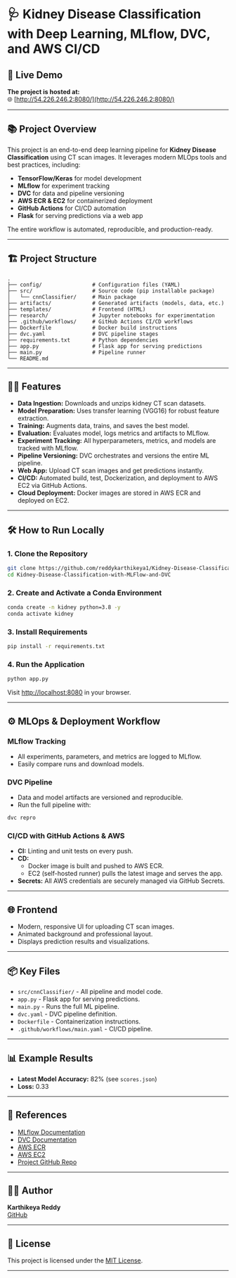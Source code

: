 # 🩺 Kidney Disease Classification with Deep Learning, MLflow, DVC, and AWS CI/CD

## 🚀 Live Demo

**The project is hosted at:**  
🌐 [http://54.226.246.2:8080/](http://54.226.246.2:8080/)

---

## 📚 Project Overview

This project is an end-to-end deep learning pipeline for **Kidney Disease Classification** using CT scan images. It leverages modern MLOps tools and best practices, including:

- **TensorFlow/Keras** for model development
- **MLflow** for experiment tracking
- **DVC** for data and pipeline versioning
- **AWS ECR & EC2** for containerized deployment
- **GitHub Actions** for CI/CD automation
- **Flask** for serving predictions via a web app

The entire workflow is automated, reproducible, and production-ready.

---

## 🏗️ Project Structure

```
.
├── config/                # Configuration files (YAML)
├── src/                   # Source code (pip installable package)
│   └── cnnClassifier/     # Main package
├── artifacts/             # Generated artifacts (models, data, etc.)
├── templates/             # Frontend (HTML)
├── research/              # Jupyter notebooks for experimentation
├── .github/workflows/     # GitHub Actions CI/CD workflows
├── Dockerfile             # Docker build instructions
├── dvc.yaml               # DVC pipeline stages
├── requirements.txt       # Python dependencies
├── app.py                 # Flask app for serving predictions
├── main.py                # Pipeline runner
└── README.md
```

---

## 🧑‍💻 Features

- **Data Ingestion:** Downloads and unzips kidney CT scan datasets.
- **Model Preparation:** Uses transfer learning (VGG16) for robust feature extraction.
- **Training:** Augments data, trains, and saves the best model.
- **Evaluation:** Evaluates model, logs metrics and artifacts to MLflow.
- **Experiment Tracking:** All hyperparameters, metrics, and models are tracked with MLflow.
- **Pipeline Versioning:** DVC orchestrates and versions the entire ML pipeline.
- **Web App:** Upload CT scan images and get predictions instantly.
- **CI/CD:** Automated build, test, Dockerization, and deployment to AWS EC2 via GitHub Actions.
- **Cloud Deployment:** Docker images are stored in AWS ECR and deployed on EC2.

---

## 🛠️ How to Run Locally

### 1. Clone the Repository

```bash
git clone https://github.com/reddykarthikeya1/Kidney-Disease-Classification-with-MLFlow-and-DVC.git
cd Kidney-Disease-Classification-with-MLFlow-and-DVC
```

### 2. Create and Activate a Conda Environment

```bash
conda create -n kidney python=3.8 -y
conda activate kidney
```

### 3. Install Requirements

```bash
pip install -r requirements.txt
```

### 4. Run the Application

```bash
python app.py
```

Visit [http://localhost:8080](http://localhost:8080) in your browser.

---

## ⚙️ MLOps & Deployment Workflow

### **MLflow Tracking**

- All experiments, parameters, and metrics are logged to MLflow.
- Easily compare runs and download models.

### **DVC Pipeline**

- Data and model artifacts are versioned and reproducible.
- Run the full pipeline with:

```bash
dvc repro
```

### **CI/CD with GitHub Actions & AWS**

- **CI:** Linting and unit tests on every push.
- **CD:** 
  - Docker image is built and pushed to AWS ECR.
  - EC2 (self-hosted runner) pulls the latest image and serves the app.
- **Secrets:** All AWS credentials are securely managed via GitHub Secrets.

---

## 🌐 Frontend

- Modern, responsive UI for uploading CT scan images.
- Animated background and professional layout.
- Displays prediction results and visualizations.

---

## 📦 Key Files

- `src/cnnClassifier/` - All pipeline and model code.
- `app.py` - Flask app for serving predictions.
- `main.py` - Runs the full ML pipeline.
- `dvc.yaml` - DVC pipeline definition.
- `Dockerfile` - Containerization instructions.
- `.github/workflows/main.yaml` - CI/CD pipeline.

---

## 📊 Example Results

- **Latest Model Accuracy:** 82% (see `scores.json`)
- **Loss:** 0.33

---

## 📝 References

- [MLflow Documentation](https://mlflow.org/docs/latest/index.html)
- [DVC Documentation](https://dvc.org/doc/)
- [AWS ECR](https://aws.amazon.com/ecr/)
- [AWS EC2](https://aws.amazon.com/ec2/)
- [Project GitHub Repo](https://github.com/reddykarthikeya1/Kidney-Disease-Classification-with-MLFlow-and-DVC)

---

## 👨‍💻 Author

**Karthikeya Reddy**  
[GitHub](https://github.com/reddykarthikeya1)

---

## 📢 License

This project is licensed under the [MIT License](LICENSE).

---
